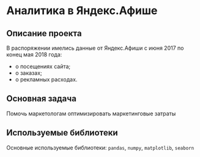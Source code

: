 # Аналитика в Яндекс.Афише

## Описание проекта

В распоряжении имелись данные от Яндекс.Афиши с июня 2017 по конец мая 2018 года:
* о посещениях сайта;
* о заказах;
* о рекламных расходах.

## Основная задача

Помочь маркетологам оптимизировать маркетинговые затраты

## Используемые библиотеки

Основные используемые библиотеки: <code>pandas</code>, <code>numpy</code>, <code>matplotlib</code>, <code>seaborn</code>